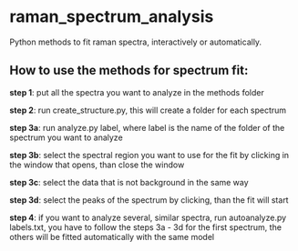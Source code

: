 # raman_spectrum_analysis
Python methods to fit raman spectra, interactively or automatically.

## How to use the methods for spectrum fit: 

**step 1**: put all the spectra you want to analyze in the methods folder

**step 2**: run create_structure.py, this will create a folder for each spectrum

**step 3a**: run analyze.py label, where label is the name of the folder of the spectrum you want to analyze

**step 3b**: select the spectral region you want to use for the fit by clicking in the window that opens, than close the window

**step 3c**: select the data that is not background in the same way

**step 3d**: select the peaks of the spectrum by clicking, than the fit will start

**step 4**: if you want to analyze several, similar spectra, run autoanalyze.py labels.txt, you have to follow the steps 3a - 3d for the first spectrum, the others will be fitted automatically with the same model




